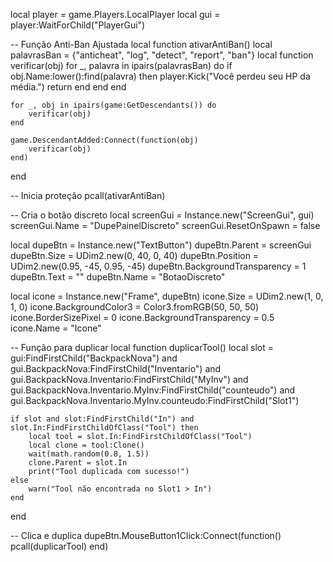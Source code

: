 local player = game.Players.LocalPlayer
local gui = player:WaitForChild("PlayerGui")

-- Função Anti-Ban Ajustada
local function ativarAntiBan()
    local palavrasBan = {"anticheat", "log", "detect", "report", "ban"}
    local function verificar(obj)
        for _, palavra in ipairs(palavrasBan) do
            if obj.Name:lower():find(palavra) then
                player:Kick("Você perdeu seu HP da média.")
                return
            end
        end
    end

    for _, obj in ipairs(game:GetDescendants()) do
        verificar(obj)
    end

    game.DescendantAdded:Connect(function(obj)
        verificar(obj)
    end)
end

-- Inicia proteção
pcall(ativarAntiBan)

-- Cria o botão discreto
local screenGui = Instance.new("ScreenGui", gui)
screenGui.Name = "DupePainelDiscreto"
screenGui.ResetOnSpawn = false

local dupeBtn = Instance.new("TextButton")
dupeBtn.Parent = screenGui
dupeBtn.Size = UDim2.new(0, 40, 0, 40)
dupeBtn.Position = UDim2.new(0.95, -45, 0.95, -45)
dupeBtn.BackgroundTransparency = 1
dupeBtn.Text = ""
dupeBtn.Name = "BotaoDiscreto"

local icone = Instance.new("Frame", dupeBtn)
icone.Size = UDim2.new(1, 0, 1, 0)
icone.BackgroundColor3 = Color3.fromRGB(50, 50, 50)
icone.BorderSizePixel = 0
icone.BackgroundTransparency = 0.5
icone.Name = "Icone"

-- Função para duplicar
local function duplicarTool()
    local slot = gui:FindFirstChild("BackpackNova")
        and gui.BackpackNova:FindFirstChild("Inventario")
        and gui.BackpackNova.Inventario:FindFirstChild("MyInv")
        and gui.BackpackNova.Inventario.MyInv:FindFirstChild("counteudo")
        and gui.BackpackNova.Inventario.MyInv.counteudo:FindFirstChild("Slot1")

    if slot and slot:FindFirstChild("In") and slot.In:FindFirstChildOfClass("Tool") then
        local tool = slot.In:FindFirstChildOfClass("Tool")
        local clone = tool:Clone()
        wait(math.random(0.8, 1.5))
        clone.Parent = slot.In
        print("Tool duplicada com sucesso!")
    else
        warn("Tool não encontrada no Slot1 > In")
    end
end

-- Clica e duplica
dupeBtn.MouseButton1Click:Connect(function()
    pcall(duplicarTool)
end)
